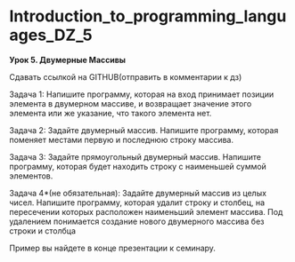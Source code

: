 # Introduction_to_programming_languages_DZ_5


**Урок 5. Двумерные Массивы**

Сдавать ссылкой на GITHUB(отправить в комментарии к дз)

Задача 1: Напишите программу, которая на вход принимает позиции элемента в двумерном массиве, и возвращает значение этого элемента или же указание, что такого элемента нет.

Задача 2: Задайте двумерный массив. Напишите программу, которая поменяет местами первую и последнюю строку массива.

Задача 3: Задайте прямоугольный двумерный массив. Напишите программу, которая будет находить строку с наименьшей суммой элементов.

Задача 4*(не обязательная): Задайте двумерный массив из целых чисел. Напишите программу, которая удалит строку и столбец, на пересечении которых расположен наименьший элемент массива. Под удалением понимается создание нового двумерного массива без строки и столбца

Пример вы найдете в конце презентации к семинару.

